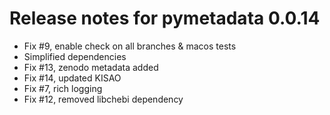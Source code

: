 # Release notes for pymetadata 0.0.14

- Fix #9, enable check on all branches & macos tests
- Simplified dependencies
- Fix #13, zenodo metadata added
- Fix #14, updated KISAO
- Fix #7, rich logging
- Fix #12, removed libchebi dependency
